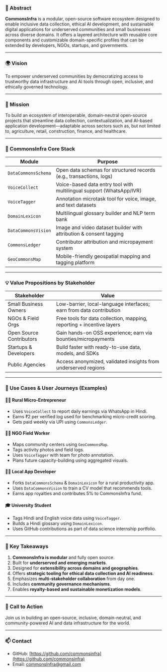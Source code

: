 ### 🧾 Abstract

**CommonsInfra** is a modular, open-source software ecosystem designed to enable inclusive data collection, ethical AI development, and sustainable digital applications for underserved communities and small businesses across diverse domains. It offers a layered architecture with reusable core components and customizable domain-specific profiles that can be extended by developers, NGOs, startups, and governments.

---

### 🌍 Vision

To empower underserved communities by democratizing access to trustworthy data infrastructure and AI tools through open, inclusive, and ethically governed technology.

---

### 🎯 Mission

To build an ecosystem of interoperable, domain-neutral open-source projects that streamline data collection, contextualization, and AI-based application development—adaptable across sectors such as, but not limited to, agriculture, retail, construction, finance, and healthcare.

---

### 🧱 CommonsInfra Core Stack

| Module              | Purpose                                                                 |
|---------------------|-------------------------------------------------------------------------|
| `DataCommonsSchema` | Open data schemas for structured records (e.g., transactions, logs)     |
| `VoiceCollect`       | Voice-based data entry tool with multilingual support (WhatsApp/IVR)   |
| `VoiceTagger`        | Annotation microtask tool for voice, image, and text datasets          |
| `DomainLexicon`      | Multilingual glossary builder and NLP term bank                        |
| `DataCommonsVision`  | Image and video dataset builder with attribution & consent tagging     |
| `CommonsLedger`      | Contributor attribution and micropayment system                        |
| `GeoCommonsMap`      | Mobile-friendly geospatial mapping and tagging platform                |

---

### 💡 Value Propositions by Stakeholder

| Stakeholder            | Value                                                                 |
|------------------------|-----------------------------------------------------------------------|
| Small Business Owners  | Low-barrier, local-language interfaces; earn from data contribution   |
| NGOs & Field Orgs      | Free tools for data collection, mapping, reporting + incentive layers |
| Open Source Contributors | Gain hands-on OSS experience; earn via bounties/micropayments       |
| Startups & Developers  | Build faster with ready-to-use data, models, and SDKs                 |
| Public Agencies        | Access anonymized, validated insights from underserved regions        |

---

### 👥 Use Cases & User Journeys (Examples)

#### 🧑‍🌾 Rural Micro-Entrepreneur
- Uses `VoiceCollect` to report daily earnings via WhatsApp in Hindi.
- Earns ₹2 per verified log used for benchmarking micro-credit scoring.
- Gets paid weekly via UPI using `CommonsLedger`.

#### 🧑‍🏫 NGO Field Worker
- Maps community centers using `GeoCommonsMap`.
- Tags activity photos and field logs.
- Uses `VoiceTagger` with team for photo annotation.
- Plans future capacity-building using aggregated visuals.

#### 👩‍💻 Local App Developer
- Forks `DataCommonsSchema` & `DomainLexicon` for a rural productivity app.
- Uses `DataCommonsVision` to train a CV model that recommends tools.
- Earns app royalties and contributes 5% to CommonsInfra fund.

#### 🎓 University Student
- Tags Hindi and English voice data using `VoiceTagger`.
- Builds a Hindi glossary using `DomainLexicon`.
- Uses GitHub contributions as part of data science internship portfolio.

---

### 🚀 Key Takeaways

1. **CommonsInfra is modular** and fully open source.
2. Built for **underserved and emerging markets**.
3. Designed for **extensibility across domains and geographies**.
4. Offers **strategic tooling for ethical data collection and AI readiness**.
5. Emphasizes **multi-stakeholder collaboration** from day one.
6. Includes **community governance mechanisms**.
7. Enables **royalty-based and sustainable monetization models**.

---

### 🤝 Call to Action

Join us in building an open-source, inclusive, domain-neutral, and community-powered AI and data infrastructure for the world.

---

### 📫 Contact

- GitHub: [https://github.com/commonsinfra](https://github.com/commonsinfra)
- Email: commonsInfra@gmail.com
```

